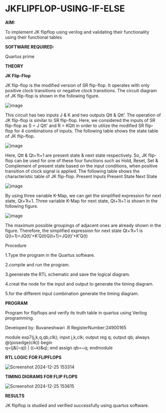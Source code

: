# JKFLIPFLOP-USING-IF-ELSE

**AIM:** 

To implement  JK flipflop using verilog and validating their functionality using their functional tables

**SOFTWARE REQUIRED:**

Quartus prime

**THEORY**

**JK Flip-Flop**

JK flip-flop is the modified version of SR flip-flop. It operates with only positive clock transitions or negative clock transitions. The circuit diagram of JK flip-flop is shown in the following figure.

![image](https://github.com/naavaneetha/JKFLIPFLOP-USING-IF-ELSE/assets/154305477/a649c30b-232b-4558-b188-fd6c09845180)


This circuit has two inputs J & K and two outputs Qtt & Qtt’. The operation of JK flip-flop is similar to SR flip-flop. Here, we considered the inputs of SR flip-flop as S = J Qtt’ and R = KQtt in order to utilize the modified SR flip-flop for 4 combinations of inputs. The following table shows the state table of JK flip-flop.

![image](https://github.com/naavaneetha/JKFLIPFLOP-USING-IF-ELSE/assets/154305477/c4360742-e8a8-4937-b089-c46c0433f9a3)

 
Here, Qtt & Qt+1t+1 are present state & next state respectively. So, JK flip-flop can be used for one of these four functions such as Hold, Reset, Set & Complement of present state based on the input conditions, when positive transition of clock signal is applied. The following table shows the characteristic table of JK flip-flop. Present Inputs Present State Next State
 
![image](https://github.com/naavaneetha/JKFLIPFLOP-USING-IF-ELSE/assets/154305477/6c275261-a6d5-4c37-a3a7-1e88ca11c4cd)

By using three variable K-Map, we can get the simplified expression for next state, Qt+1t+1. Three variable K-Map for next state, Qt+1t+1 is shown in the following figure.
 
![image](https://github.com/naavaneetha/JKFLIPFLOP-USING-IF-ELSE/assets/154305477/5174f41b-0ce0-4329-a372-6d1943ea6673)

The maximum possible groupings of adjacent ones are already shown in the figure. Therefore, the simplified expression for next state Qt+1t+1 is Q(t+1)=JQ(t)′+K′Q(t)Q(t+1)=JQ(t)′+K′Q(t)

Procedure

1.Type the program in the Quartus software.

2.compile and run the program.

3.geenerate the RTL schematic and save the logical diagram.

4.creat the node for the input and output to generate the timing diagram.

5.for the different input combination generate the timing diagram.


**PROGRAM**

Program for flipflops and verify its truth table in quartus using Verilog programming.

Developed by: Buvaneshwari .R
RegisterNumber:24900165


module exp7(j,k,q,qb,clk);
input j,k,clk;
output reg q;
output qb;
always @(posedge(clk))
begin  
   q=(j&(~q)) | ((~k)&q);
end
assign qb=~q;
endmodule


**RTL LOGIC FOR FLIPFLOPS**

![Screenshot 2024-12-25 153314](https://github.com/user-attachments/assets/31cd49a5-ebb7-4ed5-a8eb-eda102e7c6ae)


**TIMING DIGRAMS FOR FLIP FLOPS**

![Screenshot 2024-12-25 153615](https://github.com/user-attachments/assets/6f05660b-dc8d-47f2-879b-fc6fc9a760d1)


**RESULTS**

JK flipflop is studied and verified successfully using quartus software.
